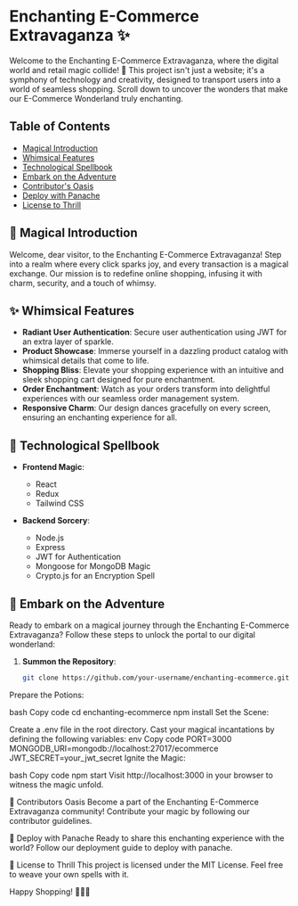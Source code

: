 # Enchanting E-Commerce Extravaganza ✨

Welcome to the Enchanting E-Commerce Extravaganza, where the digital world and retail magic collide! 🌟 This project isn't just a website; it's a symphony of technology and creativity, designed to transport users into a world of seamless shopping. Scroll down to uncover the wonders that make our E-Commerce Wonderland truly enchanting.

## Table of Contents

- [Magical Introduction](#magical-introduction)
- [Whimsical Features](#whimsical-features)
- [Technological Spellbook](#technological-spellbook)
- [Embark on the Adventure](#embark-on-the-adventure)
- [Contributor's Oasis](#contributors-oasis)
- [Deploy with Panache](#deploy-with-panache)
- [License to Thrill](#license-to-thrill)

## 🌈 Magical Introduction

Welcome, dear visitor, to the Enchanting E-Commerce Extravaganza! Step into a realm where every click sparks joy, and every transaction is a magical exchange. Our mission is to redefine online shopping, infusing it with charm, security, and a touch of whimsy.

## ✨ Whimsical Features

- **Radiant User Authentication**: Secure user authentication using JWT for an extra layer of sparkle.
- **Product Showcase**: Immerse yourself in a dazzling product catalog with whimsical details that come to life.
- **Shopping Bliss**: Elevate your shopping experience with an intuitive and sleek shopping cart designed for pure enchantment.
- **Order Enchantment**: Watch as your orders transform into delightful experiences with our seamless order management system.
- **Responsive Charm**: Our design dances gracefully on every screen, ensuring an enchanting experience for all.

## 🚀 Technological Spellbook

- **Frontend Magic**:
  - React
  - Redux
  - Tailwind CSS

- **Backend Sorcery**:
  - Node.js
  - Express
  - JWT for Authentication
  - Mongoose for MongoDB Magic
  - Crypto.js for an Encryption Spell

## 🌟 Embark on the Adventure

Ready to embark on a magical journey through the Enchanting E-Commerce Extravaganza? Follow these steps to unlock the portal to our digital wonderland:

1. **Summon the Repository**:
   ```bash
   git clone https://github.com/your-username/enchanting-ecommerce.git
Prepare the Potions:

bash
Copy code
cd enchanting-ecommerce
npm install
Set the Scene:

Create a .env file in the root directory.
Cast your magical incantations by defining the following variables:
env
Copy code
PORT=3000
MONGODB_URI=mongodb://localhost:27017/ecommerce
JWT_SECRET=your_jwt_secret
Ignite the Magic:

bash
Copy code
npm start
Visit http://localhost:3000 in your browser to witness the magic unfold.

🌈 Contributors Oasis
Become a part of the Enchanting E-Commerce Extravaganza community! Contribute your magic by following our contributor guidelines.

🚀 Deploy with Panache
Ready to share this enchanting experience with the world? Follow our deployment guide to deploy with panache.

🌟 License to Thrill
This project is licensed under the MIT License. Feel free to weave your own spells with it.

Happy Shopping! 🌟🛒✨
